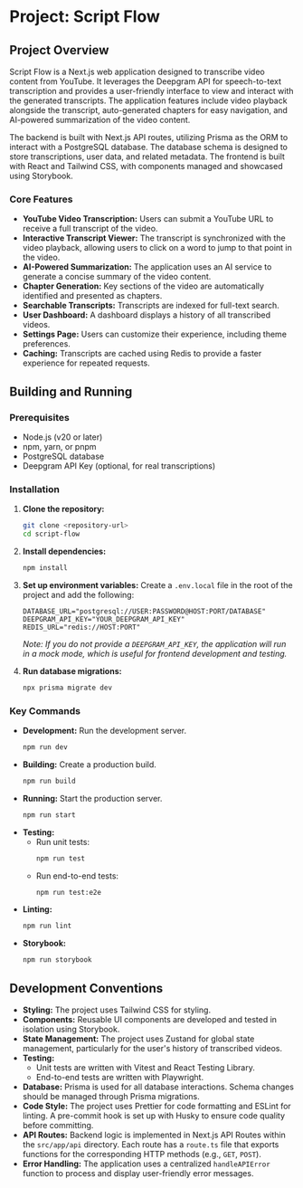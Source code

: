 # Project: Script Flow

## Project Overview

Script Flow is a Next.js web application designed to transcribe video content from YouTube. It leverages the Deepgram API for speech-to-text transcription and provides a user-friendly interface to view and interact with the generated transcripts. The application features include video playback alongside the transcript, auto-generated chapters for easy navigation, and AI-powered summarization of the video content.

The backend is built with Next.js API routes, utilizing Prisma as the ORM to interact with a PostgreSQL database. The database schema is designed to store transcriptions, user data, and related metadata. The frontend is built with React and Tailwind CSS, with components managed and showcased using Storybook.

### Core Features

-   **YouTube Video Transcription:** Users can submit a YouTube URL to receive a full transcript of the video.
-   **Interactive Transcript Viewer:** The transcript is synchronized with the video playback, allowing users to click on a word to jump to that point in the video.
-   **AI-Powered Summarization:** The application uses an AI service to generate a concise summary of the video content.
-   **Chapter Generation:** Key sections of the video are automatically identified and presented as chapters.
-   **Searchable Transcripts:** Transcripts are indexed for full-text search.
-   **User Dashboard:** A dashboard displays a history of all transcribed videos.
-   **Settings Page:** Users can customize their experience, including theme preferences.
-   **Caching:** Transcripts are cached using Redis to provide a faster experience for repeated requests.

## Building and Running

### Prerequisites

-   Node.js (v20 or later)
-   npm, yarn, or pnpm
-   PostgreSQL database
-   Deepgram API Key (optional, for real transcriptions)

### Installation

1.  **Clone the repository:**
    ```bash
    git clone <repository-url>
    cd script-flow
    ```
2.  **Install dependencies:**
    ```bash
    npm install
    ```
3.  **Set up environment variables:**
    Create a `.env.local` file in the root of the project and add the following:
    ```
    DATABASE_URL="postgresql://USER:PASSWORD@HOST:PORT/DATABASE"
    DEEPGRAM_API_KEY="YOUR_DEEPGRAM_API_KEY"
    REDIS_URL="redis://HOST:PORT"
    ```
    *Note: If you do not provide a `DEEPGRAM_API_KEY`, the application will run in a mock mode, which is useful for frontend development and testing.*

4.  **Run database migrations:**
    ```bash
    npx prisma migrate dev
    ```

### Key Commands

-   **Development:** Run the development server.
    ```bash
    npm run dev
    ```
-   **Building:** Create a production build.
    ```bash
    npm run build
    ```
-   **Running:** Start the production server.
    ```bash
    npm run start
    ```
-   **Testing:**
    -   Run unit tests:
        ```bash
        npm run test
        ```
    -   Run end-to-end tests:
        ```bash
        npm run test:e2e
        ```
-   **Linting:**
    ```bash
    npm run lint
    ```
-   **Storybook:**
    ```bash
    npm run storybook
    ```

## Development Conventions

-   **Styling:** The project uses Tailwind CSS for styling.
-   **Components:** Reusable UI components are developed and tested in isolation using Storybook.
-   **State Management:** The project uses Zustand for global state management, particularly for the user's history of transcribed videos.
-   **Testing:**
    -   Unit tests are written with Vitest and React Testing Library.
    -   End-to-end tests are written with Playwright.
-   **Database:** Prisma is used for all database interactions. Schema changes should be managed through Prisma migrations.
-   **Code Style:** The project uses Prettier for code formatting and ESLint for linting. A pre-commit hook is set up with Husky to ensure code quality before committing.
-   **API Routes:** Backend logic is implemented in Next.js API Routes within the `src/app/api` directory. Each route has a `route.ts` file that exports functions for the corresponding HTTP methods (e.g., `GET`, `POST`).
-   **Error Handling:** The application uses a centralized `handleAPIError` function to process and display user-friendly error messages.